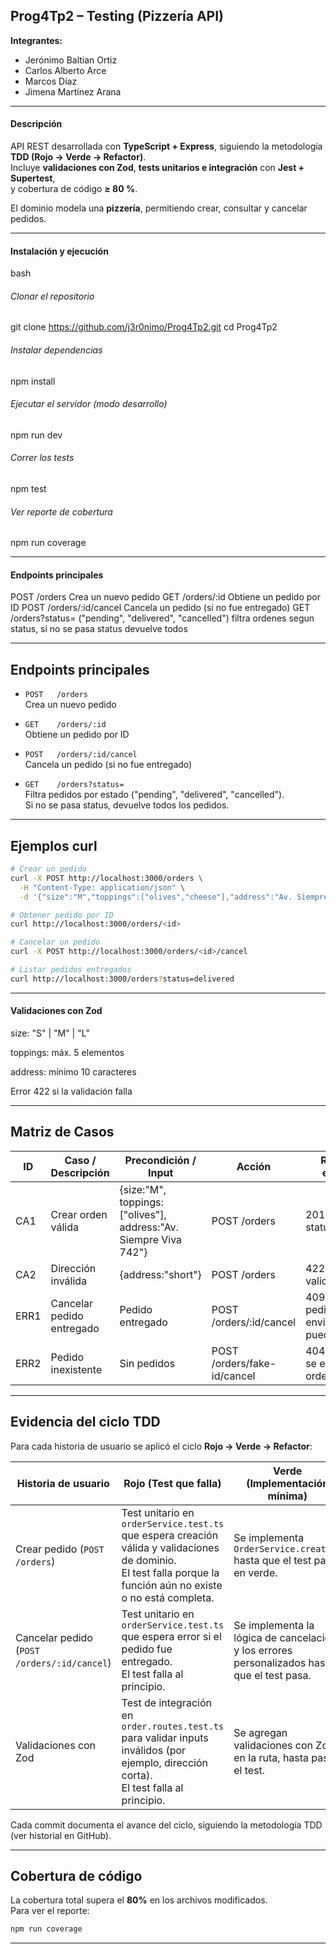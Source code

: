 ## Prog4Tp2 – Testing (Pizzería API)

**Integrantes:**
- Jerónimo Baltian Ortiz  
- Carlos Alberto Arce  
- Marcos Díaz  
- Jimena Martínez Arana  

---

####  Descripción

API REST desarrollada con **TypeScript + Express**, siguiendo la metodología **TDD (Rojo → Verde → Refactor)**.  
Incluye **validaciones con Zod**, **tests unitarios e integración** con **Jest + Supertest**,  
y cobertura de código **≥ 80 %**.

El dominio modela una **pizzería**, permitiendo crear, consultar y cancelar pedidos.

---
#### Instalación y ejecución

bash 
###### Clonar el repositorio
git clone https://github.com/j3r0nimo/Prog4Tp2.git
cd Prog4Tp2

###### Instalar dependencias
npm install

###### Ejecutar el servidor (modo desarrollo)
npm run dev

###### Correr los tests
npm test

###### Ver reporte de cobertura
npm run coverage

---


#### Endpoints principales
POST  /orders	Crea un nuevo pedido
GET	 /orders/:id	Obtiene un pedido por ID
POST  /orders/:id/cancel	Cancela un pedido (si no fue entregado)
GET /orders?status= ("pending", "delivered", "cancelled") filtra ordenes segun status, si no se pasa status devuelve todos

---

## Endpoints principales

- `POST   /orders`  
  Crea un nuevo pedido

- `GET    /orders/:id`  
  Obtiene un pedido por ID

- `POST   /orders/:id/cancel`  
  Cancela un pedido (si no fue entregado)

- `GET    /orders?status=`  
  Filtra pedidos por estado ("pending", "delivered", "cancelled").  
  Si no se pasa status, devuelve todos los pedidos.

---

## Ejemplos curl

```bash
# Crear un pedido
curl -X POST http://localhost:3000/orders \
  -H "Content-Type: application/json" \
  -d '{"size":"M","toppings":["olives","cheese"],"address":"Av. Siempre Viva 742"}'

# Obtener pedido por ID
curl http://localhost:3000/orders/<id>

# Cancelar un pedido
curl -X POST http://localhost:3000/orders/<id>/cancel

# Listar pedidos entregados
curl http://localhost:3000/orders?status=delivered
```

---

#### Validaciones con Zod

size: "S" | "M" | "L"

toppings: máx. 5 elementos

address: mínimo 10 caracteres

Error 422 si la validación falla

---

## Matriz de Casos

| ID   | Caso / Descripción         | Precondición / Input                                        | Acción                    | Resultado esperado                          | Test                     |
|------|---------------------------|-------------------------------------------------------------|---------------------------|---------------------------------------------|--------------------------|
| CA1  | Crear orden válida        | {size:"M", toppings:["olives"], address:"Av. Siempre Viva 742"} | POST /orders              | 201 con status:"pending"                    | orders.routes.test.ts    |
| CA2  | Dirección inválida        | {address:"short"}                                           | POST /orders              | 422 error de validación                     | orders.routes.test.ts    |
| ERR1 | Cancelar pedido entregado | Pedido entregado                                            | POST /orders/:id/cancel   | 409 error "el pedido ya se envio, no se puede cancelar" | orders.routes.test.ts    |
| ERR2 | Pedido inexistente        | Sin pedidos                                                 | POST /orders/fake-id/cancel | 404 error "No se encontro la orden"         | orderService.test.ts     |

---

## Evidencia del ciclo TDD

Para cada historia de usuario se aplicó el ciclo **Rojo → Verde → Refactor**:

| Historia de usuario                 | Rojo (Test que falla)                                   | Verde (Implementación mínima)          | Refactor (mejoras)                            |
|-------------------------------------|--------------------------------------------------------|----------------------------------------|-----------------------------------------------|
| Crear pedido (`POST /orders`)       | Test unitario en `orderService.test.ts` que espera creación válida y validaciones de dominio.<br>El test falla porque la función aún no existe o no está completa. | Se implementa `OrderService.create()` hasta que el test pasa en verde. | Limpieza de código, nombres descriptivos, y agregado de test de integración en `order.routes.test.ts`. |
| Cancelar pedido (`POST /orders/:id/cancel`) | Test unitario en `orderService.test.ts` que espera error si el pedido fue entregado.<br>El test falla al principio. | Se implementa la lógica de cancelación y los errores personalizados hasta que el test pasa. | Refactor de mensajes de error y agregado de validación en el endpoint. |
| Validaciones con Zod                | Test de integración en `order.routes.test.ts` para validar inputs inválidos (por ejemplo, dirección corta).<br>El test falla al principio. | Se agregan validaciones con Zod en la ruta, hasta pasar el test. | Centralización del esquema Zod y mejora de mensajes de error. |

Cada commit documenta el avance del ciclo, siguiendo la metodología TDD (ver historial en GitHub).

---
## Cobertura de código

La cobertura total supera el **80%** en los archivos modificados.  
Para ver el reporte:  
```bash
npm run coverage
```

---